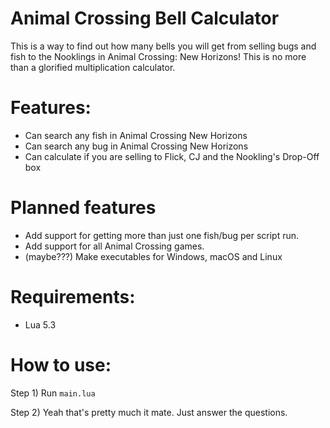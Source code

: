 # Animal Crossing Bell Calculator
This is a way to find out how many bells you will get from selling bugs and fish to the Nooklings in Animal Crossing: New Horizons! This is no more than a glorified multiplication calculator.

# Features:
- Can search any fish in Animal Crossing New Horizons
- Can search any bug in Animal Crossing New Horizons
- Can calculate if you are selling to Flick, CJ and the Nookling's Drop-Off box

# Planned features
- Add support for getting more than just one fish/bug per script run.
- Add support for all Animal Crossing games.
- (maybe???) Make executables for Windows, macOS and Linux

# Requirements:
- Lua 5.3

# How to use:
Step 1) Run `main.lua`

Step 2) Yeah that's pretty much it mate. Just answer the questions.
